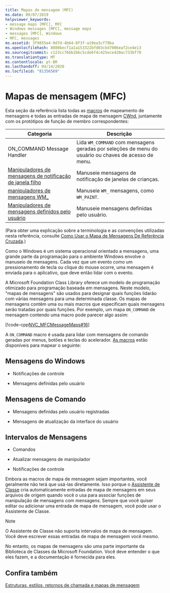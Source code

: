 ```yaml
---
title: Mapas de mensagem (MFC)
ms.date: 09/07/2019
helpviewer_keywords:
- message maps [MFC], MFC
- Windows messages [MFC], message maps
- messages [MFC], Windows
- MFC, messages
ms.assetid: 3f9855e4-9d7d-4b64-8f3f-a19ea3cf79ba
ms.openlocfilehash: 8080becf1a1a153322bfd03cbd7006eaf2ce4e13
ms.sourcegitcommit: c123cc76bb2b6c5cde6f4c425ece420ac733bf70
ms.translationtype: MT
ms.contentlocale: pt-BR
ms.lasthandoff: 04/14/2020
ms.locfileid: "81356569"
---
```

# <a name="message-maps-mfc"></a>Mapas de mensagem (MFC)

Esta seção da referência lista todas as [macros](../../mfc/reference/message-map-macros-mfc.md) de mapeamento de mensagens e todas as entradas de mapa de mensagem [CWnd,](../../mfc/reference/cwnd-class.md) juntamente com os protótipos de função de membro correspondentes:

|Categoria|Descrição|
|--------------|-----------------|
|ON\_COMMAND Message Handler|Lida `WM_COMMAND` com mensagens geradas por seleções de menu do usuário ou chaves de acesso de menu.|
|[Manipuladores de mensagens de notificação de janela filho](../../mfc/reference/child-window-notification-message-handlers.md)|Manuseie mensagens de notificação de janelas de crianças.|
|[manipuladores de mensagens WM_](../../mfc/reference/handlers-for-wm-messages.md)|Manuseie `WM_` mensagens, como `WM_PAINT`.|
|[Manipuladores de mensagens definidos pelo usuário](../../mfc/reference/user-defined-handlers.md)|Manuseie mensagens definidas pelo usuário.|

(Para obter uma explicação sobre a terminologia e as convenções utilizadas nesta referência, consulte [Como Usar o Mapa de Mensagens De Referência Cruzada](../../mfc/reference/how-to-use-the-message-map-cross-reference.md).)

Como o Windows é um sistema operacional orientado a mensagens, uma grande parte da programação para o ambiente Windows envolve o manuseio de mensagens. Cada vez que um evento como um pressionamento de tecla ou clique do mouse ocorre, uma mensagem é enviada para o aplicativo, que deve então lidar com o evento.

A Microsoft Foundation Class Library oferece um modelo de programação otimizado para programação baseada em mensagens. Neste modelo, "mapas de mensagens" são usados para designar quais funções lidarão com várias mensagens para uma determinada classe. Os mapas de mensagens contêm uma ou mais macros que especificam quais mensagens serão tratadas por quais funções. Por exemplo, um mapa `ON_COMMAND` de mensagem contendo uma macro pode parecer algo assim:

[!code-cpp[NVC_MFCMessageMaps#16](../../mfc/reference/codesnippet/cpp/message-maps-mfc_1.cpp)]

A `ON_COMMAND` macro é usada para lidar com mensagens de comando geradas por menus, botões e teclas do acelerador. [As macros](../../mfc/reference/message-map-macros-mfc.md) estão disponíveis para mapear o seguinte:

## <a name="windows-messages"></a>Mensagens do Windows

- Notificações de controle

- Mensagens definidas pelo usuário

## <a name="command-messages"></a>Mensagens de Comando

- Mensagens definidas pelo usuário registradas

- Mensagens de atualização da interface do usuário

## <a name="ranges-of-messages"></a>Intervalos de Mensagens

- Comandos

- Atualizar mensagens de manipulador

- Notificações de controle

Embora as macros de mapa de mensagem sejam importantes, você geralmente não terá que usá-las diretamente. Isso porque o [Assistente de Classe](mfc-class-wizard.md) cria automaticamente entradas de mapa de mensagens em seus arquivos de origem quando você o usa para associar funções de manipulação de mensagens com mensagens. Sempre que você quiser editar ou adicionar uma entrada de mapa de mensagem, você pode usar o Assistente de Classe.

> [!NOTE]
> O Assistente de Classe não suporta intervalos de mapa de mensagem. Você deve escrever essas entradas de mapa de mensagem você mesmo.

No entanto, os mapas de mensagens são uma parte importante da Biblioteca de Classes da Microsoft Foundation. Você deve entender o que eles fazem, e a documentação é fornecida para eles.

## <a name="see-also"></a>Confira também

[Estruturas, estilos, retornos de chamada e mapas de mensagem](../../mfc/reference/structures-styles-callbacks-and-message-maps.md)
